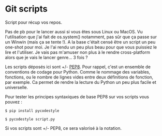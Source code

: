 # Git scripts

Script pour récup vos repos. 

Pas de pb pour le lancer aussi si vous êtes sous Linux ou MacOS. Vu l'utilisation que j'ai fait de os.system() notamment, pas sûr que ça passe sur un Winwin (mais ça se tente !). A la base c'était censé être un script un peu one-shot pour moi. Je l'ai rendu un peu plus beau pour que vous puissiez le lire et l'utiliser. Je vais pas m'amuser non plus à le rendre cross-platform alors que je vais le lancer genre... 3 fois ?  

Les scripts déposés ici sont +/- [PEP8](https://www.python.org/dev/peps/pep-0008/). Pour rappel, c'est un ensemble de conventions de codage pour Python. Comme le nommage des variables, fonctions, ou le nombre de lignes vides entre deux définitions de fonction, par exemple. Ca permet de rendre la lecture du Python un peu plus facile et universelle.  

Pour tester les principes syntaxiques de base PEP8 sur vos scripts vous pouvez : 
```
$ pip install pycodestyle

$ pycodestyle script.py
```

Si vos scripts sont +/- PEP8, ce sera valorisé à la notation.
